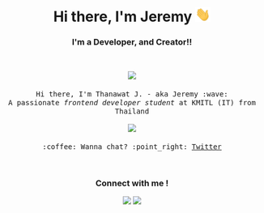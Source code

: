 <h1 align="center"> Hi there, I'm Jeremy  <img src="https://raw.githubusercontent.com/ABSphreak/ABSphreak/master/gifs/Hi.gif" width="30px"></h1>


<h3 align="center">I'm a Developer, and Creator!!</h3><br />


<p align="center">
  <img src="https://user-images.githubusercontent.com/5679180/79618120-0daffb80-80be-11ea-819e-d2b0fa904d07.gif" width="27px">
  <br><br>
  <samp>
    Hi there, I'm Thanawat J. - aka Jeremy :wave:<br>
    A passionate <em>frontend developer</em> <em>student</em> at KMITL (IT) from Thailand <br>
<!--     I have a great interest in Artificial Intelligence and Smart things.<br> -->
    <br><img src="https://komarev.com/ghpvc/?username=pp3times&color=007aff&style=flat&label=Profile+Views">
    <br><br>:coffee: Wanna chat? :point_right: <a href="https://twitter.com/pp3times">Twitter</a>
  </samp>
</p>

<br />

<div align="center">


### Connect with me !


[<img src="https://img.shields.io/badge/instagram-%23E4405F.svg?&style=for-the-badge&logo=instagram&logoColor=white">](https://www.instagram.com/pp_3times/)
[<img src="https://img.shields.io/badge/facebook-%231877F2.svg?&style=for-the-badge&logo=facebook&logoColor=white">](https://www.facebook.com/Poom3times/)

</div>
